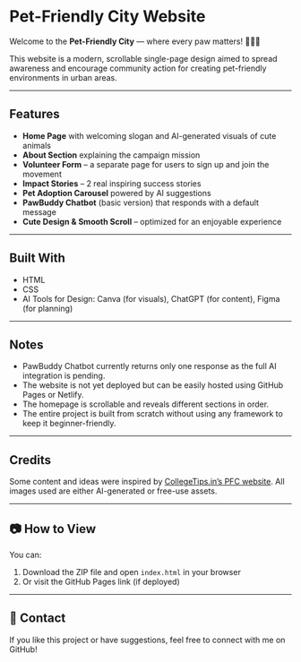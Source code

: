 # Pet-Friendly City Website

Welcome to the **Pet-Friendly City** — where every paw matters! 🐶🐱🐾

This website is a modern, scrollable single-page design aimed to spread awareness and encourage community action for creating pet-friendly environments in urban areas.

---

##  Features

-  **Home Page** with welcoming slogan and AI-generated visuals of cute animals  
-  **About Section** explaining the campaign mission  
-  **Volunteer Form** – a separate page for users to sign up and join the movement  
-  **Impact Stories** – 2 real inspiring success stories  
-  **Pet Adoption Carousel** powered by AI suggestions  
-  **PawBuddy Chatbot** (basic version) that responds with a default message  
-  **Cute Design & Smooth Scroll** – optimized for an enjoyable experience  

---

##  Built With

- HTML  
- CSS  
- AI Tools for Design: Canva (for visuals), ChatGPT (for content), Figma (for planning)

---

##  Notes

- PawBuddy Chatbot currently returns only one response as the full AI integration is pending.
- The website is not yet deployed but can be easily hosted using GitHub Pages or Netlify.
- The homepage is scrollable and reveals different sections in order.
- The entire project is built from scratch without using any framework to keep it beginner-friendly.

---

##  Credits

Some content and ideas were inspired by [CollegeTips.in’s PFC website](https://collegetips.in/pfc/). All images used are either AI-generated or free-use assets.

---

## 📷 How to View

You can:
1. Download the ZIP file and open `index.html` in your browser  
2. Or visit the GitHub Pages link (if deployed)

---

## 📧 Contact

If you like this project or have suggestions, feel free to connect with me on GitHub!

